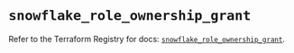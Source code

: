 # `snowflake_role_ownership_grant`

Refer to the Terraform Registry for docs: [`snowflake_role_ownership_grant`](https://registry.terraform.io/providers/snowflake-labs/snowflake/0.92.0/docs/resources/role_ownership_grant).
